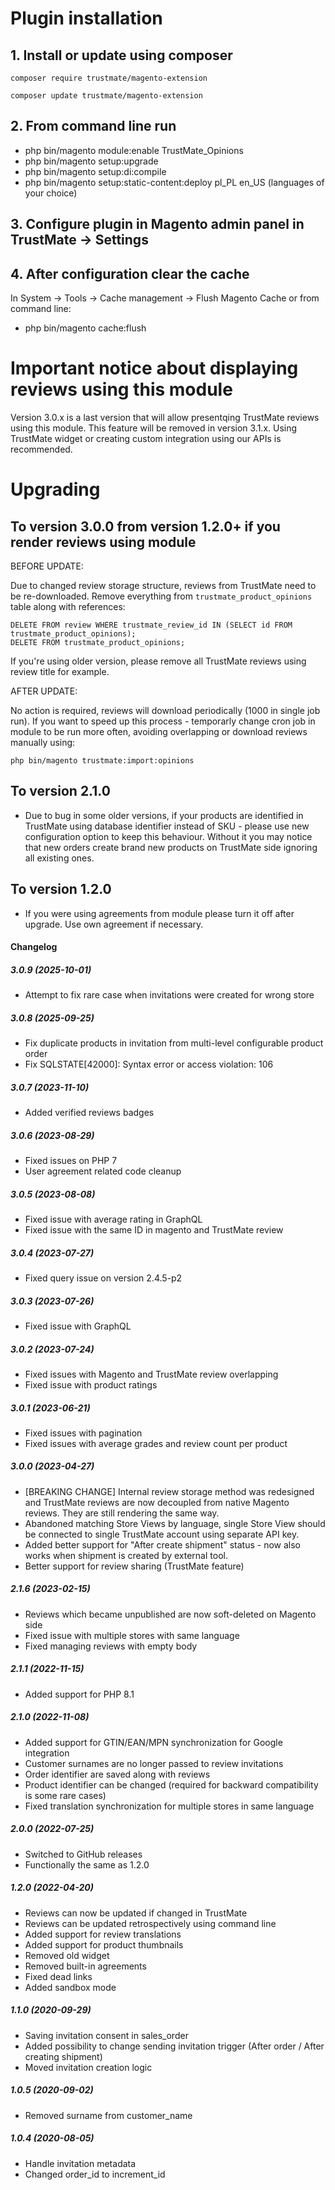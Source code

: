# Plugin installation

## 1. Install or update using composer

`composer require trustmate/magento-extension`

`composer update trustmate/magento-extension`

## 2. From command line run
  * php bin/magento module:enable TrustMate_Opinions
  * php bin/magento setup:upgrade
  * php bin/magento setup:di:compile
  * php bin/magento setup:static-content:deploy pl_PL en_US (languages of your choice)

## 3. Configure plugin in Magento admin panel in TrustMate → Settings

## 4. After configuration clear the cache

In System → Tools → Cache management → Flush Magento Cache or from command line:
  * php bin/magento cache:flush

# Important notice about displaying reviews using this module

Version 3.0.x is a last version that will allow presentqing TrustMate reviews using this module.
This feature will be removed in version 3.1.x. Using TrustMate widget or creating custom integration
using our APIs is recommended.

# Upgrading

## To version 3.0.0 from version 1.2.0+ if you render reviews using module

BEFORE UPDATE:

Due to changed review storage structure, reviews from TrustMate need to be re-downloaded. Remove everything from `trustmate_product_opinions` table along with references:

```
DELETE FROM review WHERE trustmate_review_id IN (SELECT id FROM trustmate_product_opinions);
DELETE FROM trustmate_product_opinions;
```

If you're using older version, please remove all TrustMate reviews using review title for example.

AFTER UPDATE:

No action is required, reviews will download periodically (1000 in single job run). If you want to speed up this process - temporarly change cron job in module to be run more often, avoiding overlapping or download reviews manually using:


```
php bin/magento trustmate:import:opinions

```

## To version 2.1.0

* Due to bug in some older versions, if your products are identified in TrustMate using database identifier instead of SKU - please use new configuration option to keep this behaviour. Without it you may notice that new orders create brand new products on TrustMate side ignoring all existing ones.

## To version 1.2.0

* If you were using agreements from module please turn it off after upgrade. Use own agreement if necessary.

#### Changelog

##### 3.0.9 (2025-10-01)
- Attempt to fix rare case when invitations were created for wrong store

##### 3.0.8 (2025-09-25)
- Fix duplicate products in invitation from multi-level configurable product order
- Fix SQLSTATE[42000]: Syntax error or access violation: 106

##### 3.0.7 (2023-11-10)
- Added verified reviews badges

##### 3.0.6 (2023-08-29)
- Fixed issues on PHP 7
- User agreement related code cleanup

##### 3.0.5 (2023-08-08)
- Fixed issue with average rating in GraphQL
- Fixed issue with the same ID in magento and TrustMate review

##### 3.0.4 (2023-07-27)
- Fixed query issue on version 2.4.5-p2

##### 3.0.3 (2023-07-26)
- Fixed issue with GraphQL

##### 3.0.2 (2023-07-24)
- Fixed issues with Magento and TrustMate review overlapping
- Fixed issue with product ratings

##### 3.0.1 (2023-06-21)
- Fixed issues with pagination
- Fixed issues with average grades and review count per product

##### 3.0.0 (2023-04-27)

- [BREAKING CHANGE] Internal review storage method was redesigned and TrustMate reviews are now decoupled from native Magento reviews. They are still rendering the same way.
- Abandoned matching Store Views by language, single Store View should be connected to single TrustMate account using separate API key.
- Added better support for "After create shipment" status - now also works when shipment is created by external tool.
- Better support for review sharing (TrustMate feature)

##### 2.1.6 (2023-02-15)
- Reviews which became unpublished are now soft-deleted on Magento side
- Fixed issue with multiple stores with same language
- Fixed managing reviews with empty body

##### 2.1.1 (2022-11-15)
- Added support for PHP 8.1

##### 2.1.0 (2022-11-08)
- Added support for GTIN/EAN/MPN synchronization for Google integration
- Customer surnames are no longer passed to review invitations
- Order identifier are saved along with reviews
- Product identifier can be changed (required for backward compatibility is some rare cases)
- Fixed translation synchronization for multiple stores in same language

##### 2.0.0 (2022-07-25)
- Switched to GitHub releases
- Functionally the same as 1.2.0

##### 1.2.0 (2022-04-20)
- Reviews can now be updated if changed in TrustMate
- Reviews can be updated retrospectively using command line
- Added support for review translations
- Added support for product thumbnails
- Removed old widget
- Removed built-in agreements
- Fixed dead links
- Added sandbox mode

##### 1.1.0 (2020-09-29)
- Saving invitation consent in sales_order
- Added possibility to change sending invitation trigger (After order / After creating shipment)
- Moved invitation creation logic

##### 1.0.5 (2020-09-02)
- Removed surname from customer_name

##### 1.0.4 (2020-08-05)
- Handle invitation metadata
- Changed order_id to increment_id




